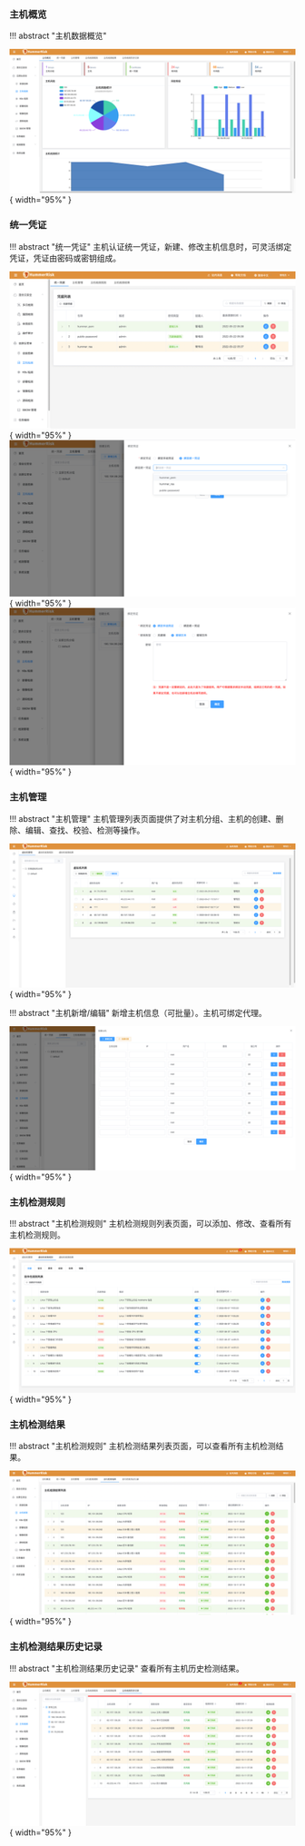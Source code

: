 ### 主机概览

!!! abstract "主机数据概览"

![主机检测](../img/release/0.4.0/server.png){ width="95%" }

### 统一凭证

!!! abstract "统一凭证"
    主机认证统一凭证，新建、修改主机信息时，可灵活绑定凭证，凭证由密码或密钥组成。

![主机检测](../img/release/0.3.2/server.png){ width="95%" }
![主机检测](../img/release/0.3.2/server2.png){ width="95%" }
![主机检测](../img/release/0.3.2/server3.png){ width="95%" }

### 主机管理

!!! abstract "主机管理"
    主机管理列表页面提供了对主机分组、主机的创建、删除、编辑、查找、校验、检测等操作。

![主机管理](../img/user/server/server.png){ width="95%" }

!!! abstract "主机新增/编辑"
    新增主机信息（可批量）。主机可绑定代理。

![主机管理](../img/user/server/server_add.png){ width="95%" }

### 主机检测规则

!!! abstract "主机检测规则"
    主机检测规则列表页面，可以添加、修改、查看所有主机检测规则。

![主机检测规则](../img/user/server/server_rule.png){ width="95%" }

### 主机检测结果

!!! abstract "主机检测规则"
    主机检测结果列表页面，可以查看所有主机检测结果。

![主机检测结果](../img/release/0.4.0/server2.png){ width="95%" }

### 主机检测结果历史记录

!!! abstract "主机检测结果历史记录"
    查看所有主机历史检测结果。

![主机检测结果](../img/release/0.4.0/server3.png){ width="95%" }
